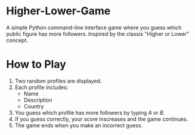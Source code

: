 # Higher-Lower-Game

A simple Python command-line interface game where you guess which public figure has more followers. Inspired by the classis "Higher or Lower" concept.

# How to Play

1. Two random profiles are displayed.
2. Each profile includes:
    - Name
    - Description
    - Country
3. You guess which profile has more followers by typing *A* or *B*.
4. If you guess correctly, your score inscreases and the game continues.
5. The game ends when you make an incorrect guess. 
